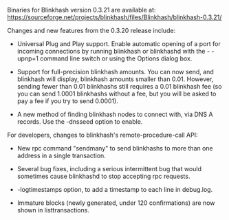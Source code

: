 Binaries for Blinkhash version 0.3.21 are available at:
  https://sourceforge.net/projects/blinkhash/files/Blinkhash/blinkhash-0.3.21/

Changes and new features from the 0.3.20 release include:

* Universal Plug and Play support.  Enable automatic opening of a port for incoming connections by running blinkhash or blinkhashd with the - -upnp=1 command line switch or using the Options dialog box.

* Support for full-precision blinkhash amounts.  You can now send, and blinkhash will display, blinkhash amounts smaller than 0.01.  However, sending fewer than 0.01 blinkhashs still requires a 0.01 blinkhash fee (so you can send 1.0001 blinkhashs without a fee, but you will be asked to pay a fee if you try to send 0.0001).

* A new method of finding blinkhash nodes to connect with, via DNS A records. Use the -dnsseed option to enable.

For developers, changes to blinkhash's remote-procedure-call API:

* New rpc command "sendmany" to send blinkhashs to more than one address in a single transaction.

* Several bug fixes, including a serious intermittent bug that would sometimes cause blinkhashd to stop accepting rpc requests. 

* -logtimestamps option, to add a timestamp to each line in debug.log.

* Immature blocks (newly generated, under 120 confirmations) are now shown in listtransactions.
